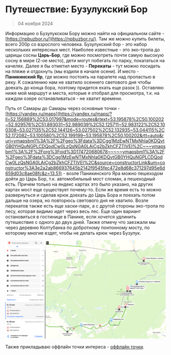 <!--
tags: Путешествие, авпавпавыпавпвпываавпвпваы, вапвыапвапвапвыапвапвапвап, авпавыпвапвыапвыапвыапв, вапваыпваыпывапываппваы, авыпыавпвапваы
publish: true
-->

# Путешествие: Бузулукский Бор

> 04 ноября 2024

Информацию о Бузулукском Бору можно найти на официальном сайте - [https://npbuzbor.ru/](https://npbuzbor.ru/). Там же
можно купить билеты, всего 200р со взрослого человека. Бузулукский бор - это набор нескольких интересных мест. Наиболее
известные - это эко-тропа до царицы сосны **Царь-Бор**, где можно посмотреть почти самую высокую сосну в мире (2-ое
место), дети могут побегать по парку, покататься на качелях. Далее я бы отметил место - **Перекаты** - тут можно
посидеть на пляже и отдохнуть (мы ездили в начале осени). И место - **Паникинский Яр**, где можно постоять на парапете
над пропастью в реку. К сожалению нам не хватило осеннего светового дня чтобы доехать до конца бора, поэтому придется
ехать еще разок&nbsp;)). Оставляю ниже мой маршрут и места, которые я отобрал для просмотра, т.к. на каждом озере
останавливаться - не хватит времени.

Путь от Самары до Самары через основные
точки - [https://yandex.ru/maps](https://yandex.ru/maps/?ll=52.156889%2C53.017997&mode=routes&rtext=53.195878%2C50.100202~52.929576%2C51.893031~52.989039%2C52.125711~52.983122%2C52.100308~53.027135%2C52.144126~53.027502%2C52.132935~53.044115%2C52.172082~53.100580%2C52.199199~53.195878%2C50.100202&rtt=auto&ruri=ymapsbm1%3A%2F%2Fgeo%3Fdata%3DCgg1MzEwNTMxNhIa0KDQvtGB0YHQuNGPLCDQodCw0LzQsNGA0LAiCg2bZkhCFZTIVEI%2C~~~ymapsbm1%3A%2F%2Forg%3Foid%3D174720680678~~~~~ymapsbm1%3A%2F%2Fgeo%3Fdata%3DCgg1MzEwNTMxNhIa0KDQvtGB0YHQuNGPLCDQodCw0LzQsNGA0LAiCg2bZkhCFZTIVEI%2C&source=constructorLink&um=constructor%3A3e2a2ab866937645b2142f9545fec472e8d68c371297d95e6d659d03c8ae08fc&z=13.51) -
возле Паникинского Яра можно пешеходом дойти до Царь Бор, т.к. автомобильный мост сломан, а пешеходный есть. Причем
только на яндекс картах это было указано, на других картах мост еще существует почему-то. Если же время есть то можно
развернуться и сделав крюк доехать до Царь Бора и поехать потом дальше на озера, но повторюсь светового дня не хватило.
Возле перекатов также есть еще хаски-парк, а с другой стороны эко-тропа по лесу, которая видимо идет через весь лес. Еще
один вариант остановиться в гостинице в Панике, если хочется удлинить путешествие с одного до двух дней. Также отмечу
что заезжали мы через деревню Колтубанка по добротному понтонному мосту, по которому многие ездят, чтобы не делать крюк
через Бузулук.

![](image.png)

Также прикладываю оффлайн точки
интереса - [оффлайн точки](https://drive.google.com/file/d/1178NoJYlpJp9y0MG_WBPMvqrH03dh-dI/view?usp=drive_link%C2%A0).